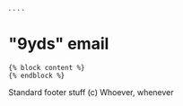 
. . . .

"9yds" email
=========
	{% block content %}
	{% endblock %}
Standard footer stuff (c) Whoever, whenever